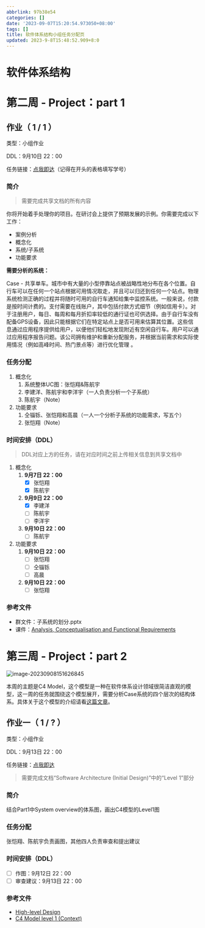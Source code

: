 ```yaml
---
abbrlink: 97b38e54
categories: []
date: '2023-09-07T15:20:54.973050+08:00'
tags: []
title: 软件体系结构小组任务分配页
updated: 2023-9-8T15:48:52.909+8:0
---
```

# 软件体系结构

# 第二周 - Project：part 1

## 作业（ 1 / 1 ）

类型：小组作业

DDL：9月10日 22：00

任务链接：[点我即达](https://docs.qq.com/doc/DQk5YR0JobUlQY1RU)（记得在开头的表格填写学号）

### 简介

> 需要完成共享文档的所有内容

你将开始着手处理你的项目。在研讨会上提供了预期发展的示例。你需要完成以下工作：

- 案例分析
- 概念化
- 系统/子系统
- 功能要求

**需要分析的系统：**

Case - 共享单车。城市中有大量的小型停靠站点被战略性地分布在各个位置。自行车可以在任何一个站点根据可用情况取走，并且可以归还到任何一个站点。物理系统检测正确的过程并将随时可用的自行车通知给集中监控系统。一般来说，付款是按时间计费的。支付需要在线账户，其中包括付款方式细节（例如信用卡）。对于注册用户，每日、每周和每月折扣率较低的通行证也可供选择。由于自行车没有配备GPS设备，因此只能根据它们在特定站点上是否可用来估算其位置。这些信息通过应用程序提供给用户，以便他们轻松地发现附近有空闲自行车。用户可以通过应用程序报告问题。该公司拥有维护和重新分配服务，并根据当前需求和实际使用情况（例如高峰时间、热门景点等）进行优化管理 。

### 任务分配

1. 概念化
   1. 系统整体UC图：张恺翔&陈航宇
   2. 李建洋、陈航宇和李洋宇（一人负责分析一个子系统）
   3. 陈航宇（Note）
2. 功能要求
   1. 仝锱铄、张恺翔和高晨（一人一个分析子系统的功能需求，写五个）
   2. 张恺翔（Note）

### 时间安排（DDL）

> DDL对应上方的任务，请在对应时间之前上传相关信息到共享文档中

1. 概念化
   1. **9月7日 22：00**
      - [X]  张恺翔
      - [X]  陈航宇
   2. **9月9日 22：00**
      - [X]  李建洋
      - [ ]  陈航宇
      - [ ]  李洋宇
   3. **9月10日 22：00**
      - [ ]  陈航宇
2. 功能要求
   1. **9月10日 22：00**
      - [ ]  张恺翔
      - [ ]  仝锱铄
      - [ ]  高晨
   2. **9月10日 22：00**
      - [ ]  张恺翔

### 参考文件

- 群文件：子系统的划分.pptx
- 课件：[Analysis, Conceptualisation and Functional Requirements](https://lms.cloudcampus.com.cn/courses/65/files/18306/download?wrap=1)

# 第三周 - Project：part 2

![image-20230908151626845](https://vip2.loli.io/2023/09/08/9gPNfsczMbKHiw4.png)

本周的主题是C4 Model，这个模型是一种在软件体系设计领域很简洁直观的模型，这一周的任务就围绕这个模型展开，需要分析Case系统的四个层次的结构体系。具体关于这个模型的介绍请看[这篇文章](https://blog.qianf.fun/archives/5b5c4441.html)。

## 作业一（ 1 / ? ）

类型：小组作业

DDL：9月13日 22：00

任务链接：[点我即达](https://docs.qq.com/doc/DQlJUWEpGblJnVUJm)

> 需要完成文档“Software Architecture (Initial Design)”中的“Level 1”部分

### 简介

结合Part1中System overview的体系图，画出C4模型的Level1图

### 任务分配

张恺翔、陈航宇负责画图，其他四人负责审查和提出建议

### 时间安排（DDL）

- [ ]  作图：9月12日 22：00
- [ ]  审查建议：9月13日 22：00

### 参考文件

- [High-level Design](https://lms.cloudcampus.com.cn/courses/65/files/18308/download?wrap=1)
- [C4 Model level 1 (Context)](https://lms.cloudcampus.com.cn/courses/65/files/18310/download?wrap=1)
